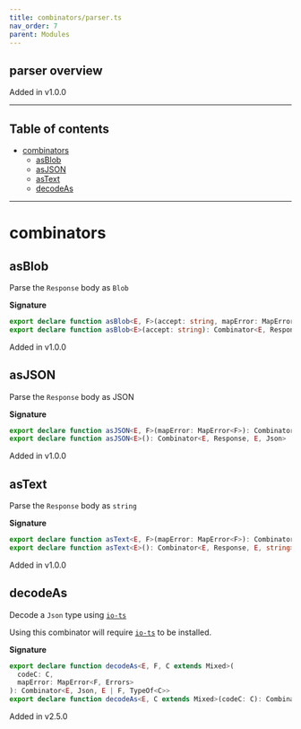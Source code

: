```yaml
---
title: combinators/parser.ts
nav_order: 7
parent: Modules
---
```


## parser overview

Added in v1.0.0

---

<h2 class="text-delta">Table of contents</h2>

- [combinators](#combinators)
  - [asBlob](#asblob)
  - [asJSON](#asjson)
  - [asText](#astext)
  - [decodeAs](#decodeas)

---

# combinators

## asBlob

Parse the `Response` body as `Blob`

**Signature**

```ts
export declare function asBlob<E, F>(accept: string, mapError: MapError<F>): Combinator<E, Response, E | F, Blob>
export declare function asBlob<E>(accept: string): Combinator<E, Response, E, Blob>
```

Added in v1.0.0

## asJSON

Parse the `Response` body as JSON

**Signature**

```ts
export declare function asJSON<E, F>(mapError: MapError<F>): Combinator<E, Response, E | F, Json>
export declare function asJSON<E>(): Combinator<E, Response, E, Json>
```

Added in v1.0.0

## asText

Parse the `Response` body as `string`

**Signature**

```ts
export declare function asText<E, F>(mapError: MapError<F>): Combinator<E, Response, E | F, string>
export declare function asText<E>(): Combinator<E, Response, E, string>
```

Added in v1.0.0

## decodeAs

Decode a `Json` type using [`io-ts`](https://github.com/gcanti/io-ts)

Using this combinator will require [`io-ts`](https://github.com/gcanti/io-ts) to be installed.

**Signature**

```ts
export declare function decodeAs<E, F, C extends Mixed>(
  codeC: C,
  mapError: MapError<F, Errors>
): Combinator<E, Json, E | F, TypeOf<C>>
export declare function decodeAs<E, C extends Mixed>(codeC: C): Combinator<E, Json, E, TypeOf<C>>
```

Added in v2.5.0
